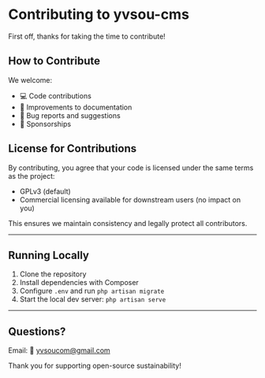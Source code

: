 # Contributing to yvsou-cms

First off, thanks for taking the time to contribute!

## How to Contribute

We welcome:

- 💻 Code contributions
- 📝 Improvements to documentation
- 🐛 Bug reports and suggestions
- 🌟 Sponsorships

## License for Contributions

By contributing, you agree that your code is licensed under the same terms as the project:

- GPLv3 (default)
- Commercial licensing available for downstream users (no impact on you)

This ensures we maintain consistency and legally protect all contributors.

---

## Running Locally

1. Clone the repository
2. Install dependencies with Composer
3. Configure `.env` and run `php artisan migrate`
4. Start the local dev server: `php artisan serve`

---

## Questions?

Email: 📧 yvsoucom@gmail.com

Thank you for supporting open-source sustainability!

